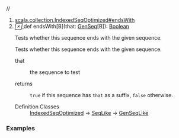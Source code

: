 //
<ol>
<li><a href="https://www.scala-lang.org/api/2.12.3/scala/collection/mutable/ArrayBuffer.html#endsWith[B](that:scala.collection.GenSeq[B]):Boolean">scala.collection.IndexedSeqOptimized#endsWith</a></li>
<li name="scala.collection.IndexedSeqOptimized#endsWith" visbl="pub" class="indented0 " data-isabs="false" fullcomment="yes" group="Ungrouped"> <a id="endsWith[B](that:scala.collection.GenSeq[B]):Boolean"></a><a id="endsWith[B](GenSeq[B]):Boolean"></a> <span class="permalink"> <a href="../../../scala/collection/mutable/ArrayBuffer.html#endsWith[B](that:scala.collection.GenSeq[B]):Boolean" title="Permalink"> <i class="material-icons"></i> </a> </span> <span class="modifier_kind"> <span class="modifier"></span> <span class="kind">def</span> </span> <span class="symbol"> <span class="name">endsWith</span><span class="tparams">[<span name="B">B</span>]</span><span class="params">(<span name="that">that: <a href="../GenSeq.html" class="extype" name="scala.collection.GenSeq">GenSeq</a>[<span class="extype" name="scala.collection.IndexedSeqOptimized.endsWith.B">B</span>]</span>)</span><span class="result">: <a href="../../Boolean.html" class="extype" name="scala.Boolean">Boolean</a></span> </span> <p class="shortcomment cmt">Tests whether this sequence ends with the given sequence.</p>
 <div class="fullcomment">
  <div class="comment cmt">
   <p>Tests whether this sequence ends with the given sequence. </p>
  </div>
  <dl class="paramcmts block">
   <dt class="param">
    that
   </dt>
   <dd class="cmt">
    <p>the sequence to test</p>
   </dd>
   <dt>
    returns
   </dt>
   <dd class="cmt">
    <p><code>true</code> if this sequence has <code>that</code> as a suffix, <code>false</code> otherwise.</p>
   </dd>
  </dl>
  <dl class="attributes block"> 
   <dt>
    Definition Classes
   </dt>
   <dd>
    <a href="../IndexedSeqOptimized.html" class="extype" name="scala.collection.IndexedSeqOptimized">IndexedSeqOptimized</a> → 
    <a href="../SeqLike.html" class="extype" name="scala.collection.SeqLike">SeqLike</a> → 
    <a href="../GenSeqLike.html" class="extype" name="scala.collection.GenSeqLike">GenSeqLike</a>
   </dd>
  </dl>
 </div> </li>
        </ol>


### Examples



